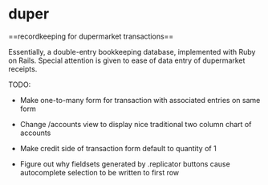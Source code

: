 # duper

==recordkeeping for dupermarket transactions==

Essentially, a double-entry bookkeeping database, implemented with Ruby on Rails.
Special attention is given to ease of data entry of dupermarket receipts.

TODO:

* Make one-to-many form for transaction with associated entries on same form

* Change /accounts view to display nice traditional two column chart of accounts

* Make credit side of transaction form default to quantity of 1

* Figure out why fieldsets generated by .replicator buttons cause autocomplete selection to be written to first row
